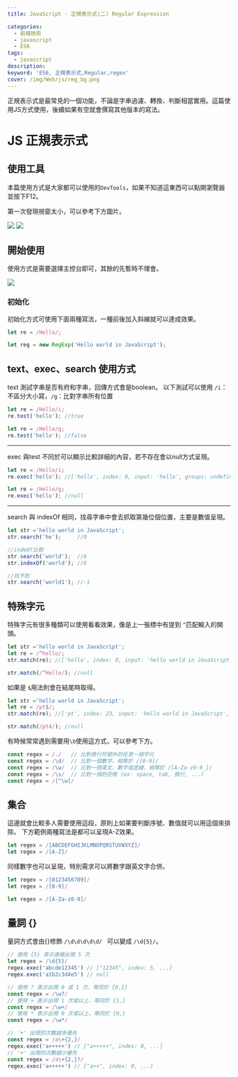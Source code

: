 ```yaml
---
title: JavaScript - 正規表示式(二) Regular Expression

categories: 
  - 前端技術
  - javascript
  - ES6 
tags: 
  - javascript
description:
keyword: 'ES6, 正規表示式,Regular,regex'
cover: /img/Web/js/reg_bg.png
---
```


正規表示式是最常見的一個功能，不論是字串過濾、轉換、判斷相當實用。這篇使用JS方式使用，後續如果有空就會撰寫其他版本的寫法。


# JS 正規表示式 
## 使用工具
本篇使用方式是大家都可以使用的```DevTools```，如果不知道這東西可以點開瀏覽器並按下F12。

第一次發現視窗太小，可以參考下方圖片。

![](/img/js/context/DevTools_001.png)
![](/img/js/context/DevTools_002.png)


## 開始使用
使用方式是需要選擇主控台即可，其餘的先暫時不理會。

![](/img/js/context/DevTools_003.png)


### 初始化
初始化方式可使用下面兩種寫法，一種前後加入斜線就可以達成效果。
```js
let re = /Hello/;

```
```js
let reg = new RegExp('Hello world in JavaScript');
```

## text、exec、search 使用方式
text 測試字串是否有府和字串，回傳方式會是boolean。
以下測試可以使用 ```/i```：不區分大小寫，```/g```：比對字串所有位置 

```js
let re = /Hello/i;
re.test('hello'); //true
```

```js
let re = /Hello/g;
re.test('hello'); //false
```
---
exec 與test 不同於可以顯示比較詳細的內容，若不存在會以null方式呈現。
```js
let re = /Hello/i;
re.exec('hello'); //['hello', index: 0, input: 'hello', groups: undefined]
```

```js
let re = /Hello/g;
re.exec('hello'); //null
```
---
search 與 indexOf 相同，找尋字串中會去抓取第幾位個位置，主要是數值呈現。

```js
let str ='hello world in JavaScript';
str.search('he');     //0

//indeOf比較
str.search('world');  //6
str.indexOf('world'); //6

//找不到
str.search('world1'); //-1
```

## 特殊字元
特殊字元有很多種類可以使用看看效果，像是上一張標中有提到 ```^```匹配輸入的開頭。

```js
let str ='hello world in JavaScript';
let re = /^hello/;
str.match(re); //['hello', index: 0, input: 'hello world in JavaScript', groups: undefined]

str.match(/^Hello/); //null

```
如果是 ```$```用法則會在結尾時取得。

```js
let str ='hello world in JavaScript';
let re = /pt$/;
str.match(re); //['pt', index: 23, input: 'hello world in JavaScript', groups: undefined]

str.match(/pt4/); //null
```

有時候常常遇到需要用```\b```使用這方式，可以參考下方。

```js
const regex = /./   // 比對換行符號外的任意一個字元
const regex = /\d/  // 比對一個數字，相等於 /[0-9]/
const regex = /\w/  // 比對一個英文、數字或底線，相等於 /[A-Za-z0-9_]/
const regex = /\s/  // 比對一個的空格 (ex: space, tab, 換行, ...)
const regex = /[^\w]/
```

## 集合 
這邊就會比較多人需要使用這段，原則上如果要判斷序號、數值就可以用這個來排除。
下方範例兩種寫法是都可以呈現A-Z效果。
```js
let regex = /[ABCDEFGHIJKLMNOPQRSTUVWXYZ]/
let regex = /[A-Z]/
```

同樣數字也可以呈現，特別需求可以將數字跟英文字合併。
```js
let regex = /[0123456789]/
let regex = /[0-9]/

let regex = /[A-Za-z0-9]/
```


## 量詞 {}
量詞方式會由{}修飾  ```/\d\d\d\d\d/ ``` 可以變成 ```/\d{5}/```。 
```js
// 使用 {5} 表示連續出現 5 次
let regex = /\d{5}/
regex.exec('abcde12345') // ["12345", index: 5, ...]
regex.exec('a1b2c3d4e5') // null
```

```js
// 使用 ? 表示出現 0 或 1 次，等同於 {0,1}
const regex = /\w?/
// 使用 + 表示出現 1 次或以上，等同於 {1,}
const regex = /\w+/
// 使用 * 表示出現 0 次或以上，等同於 {0,}
const regex = /\w*/
```

```js
// '+' 出現的次數越多優先
const regex = /a\+{2,}/
regex.exec('a+++++') // ["a+++++", index: 0, ...]
// '+' 出現的次數越少優先
const regex = /a\+{2,}?/
regex.exec('a+++++') // ["a++", index: 0, ...]
```